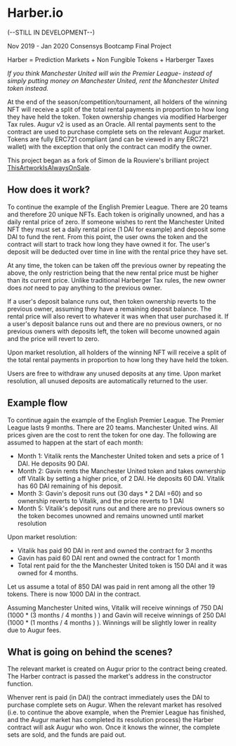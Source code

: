 # Harber.io

(--STILL IN DEVELOPMENT--)

Nov 2019 - Jan 2020 Consensys Bootcamp Final Project

Harber = Prediction Markets + Non Fungible Tokens + Harberger Taxes

*If you think Manchester United will win the Premier League- instead of simply putting money on Manchester United, rent the Manchester United token instead.*

At the end of the season/competition/tournament, all holders of the winning NFT will receive a split of the total rental payments in proportion to how long they have held the token. Token ownership changes via modified Harberger Tax rules. Augur v2 is used as an Oracle. All rental payments sent to the contract are used to purchase complete sets on the relevant Augur market. Tokens are fully ERC721 compliant (and can be viewed in any ERC721 wallet) with the exception that only the contract can modify the owner. 

This project began as a fork of Simon de la Rouviere's brilliant project [ThisArtworkIsAlwaysOnSale](https://thisartworkisalwaysonsale.com/).

## How does it work?

To continue the example of the English Premier League. There are 20 teams and therefore 20 unique NFTs. Each token is originally unowned, and has a daily rental price of zero. If someone wishes to rent the Manchester United NFT they must set a daily rental price (1 DAI for example) and deposit some DAI to fund the rent. From this point, the user owns the token and the contract will start to track how long they have owned it for. The user's deposit will be deducted over time in line with the rental price they have set. 

At any time, the token can be taken off the previous owner by repeating the above, the only restriction being that the new rental price must be higher than its current price. Unlike traditional Harberger Tax rules, the new owner does *not* need to pay anything to the previous owner. 

If a user's deposit balance runs out, then token ownership reverts to the previous owner, assuming they have a remaining deposit balance. The rental price will also revert to whatever it was when that user purchased it. If a user's deposit balance runs out and there are no previous owners, or no previous owners with deposits left, the token will become unowned again and the price will revert to zero. 

Upon market resolution, all holders of the winning NFT will receive a split of the total rental payments in proportion to how long they have held the token. 

Users are free to withdraw any unused deposits at any time. Upon market resolution, all unused deposits are automatically returned to the user. 

## Example flow

To continue again the example of the English Premier League. The Premier League lasts 9 months. There are 20 teams. Manchester United wins. All prices given are the cost to rent the token for one day. The following are assumed to happen at the start of each month:

* Month 1: Vitalik rents the Manchester United token and sets a price of 1 DAI. He deposits 90 DAI. 
* Month 2: Gavin rents the Manchester United token and takes ownership off Vitalik by setting a higher price, of 2 DAI. He deposits 60 DAI. Vitalik has 60 DAI remaining of his deposit. 
* Month 3: Gavin's deposit runs out (30 days * 2 DAI =60) and so ownership reverts to Vitalik, and the price reverts to 1 DAI
* Month 5: Vitalik's deposit runs out and there are no previous owners so the token becomes unowned and remains unowned until market resolution

Upon market resolution:
* Vitalik has paid 90 DAI in rent and owned the contract for 3 months
* Gavin has paid 60 DAI rent and owned the contract for 1 month
* Total rent paid for the the Manchester United token is 150 DAI and it was owned for 4 months.

Let us assume a total of 850 DAI was paid in rent among all the other 19 tokens. There is now 1000 DAI in the contract. 

Assuming Manchester United wins, Vitalik will receive winnings of 750 DAI (1000 * (3 months / 4 months ) ) and Gavin will receive winnings of 250 DAI (1000 * (1 months / 4 months ) ). Winnings will be slightly lower in reality due to Augur fees. 

## What is going on behind the scenes?

The relevant market is created on Augur prior to the contract being created. The Harber contract is passed the market's address in the constructor function. 

Whenver rent is paid (in DAI) the contract immediately uses the DAI to purchase complete sets on Augur. When the relevant market has resolved (i.e. to continue the above example, when the Premier League has finished, and the Augur market has completed its resolution process) the Harber contract will ask Augur who won. Once it knows the winner, the complete sets are sold, and the funds are paid out. 
